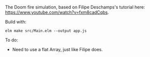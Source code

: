 The Doom fire simulation, based on Filipe Deschamps's tutorial here: https://www.youtube.com/watch?v=fxm8cadCqbs.

Build with:

    elm make src/Main.elm --output app.js


To do:

  - Need to use a flat Array, just like Filipe does.
